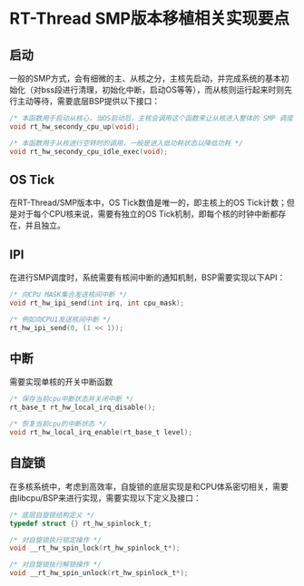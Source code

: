 # RT-Thread SMP版本移植相关实现要点

## 启动

一般的SMP方式，会有细微的主、从核之分，主核先启动，并完成系统的基本初始化（对bss段进行清理，初始化中断，启动OS等等），而从核则运行起来时则先行主动等待，需要底层BSP提供以下接口：

```c
/* 本函数用于启动从核心，当OS启动后，主核会调用这个函数来让从核进入整体的 SMP 调度 */
void rt_hw_secondy_cpu_up(void);

/* 本函数用于从核进行空转时的调用，一般是进入低功耗状态以降低功耗 */
void rt_hw_secondy_cpu_idle_exec(void);
```

## OS Tick

在RT-Thread/SMP版本中，OS Tick数值是唯一的，即主核上的OS Tick计数；但是对于每个CPU核来说，需要有独立的OS Tick机制，即每个核的时钟中断都存在，并且独立。

## IPI

在进行SMP调度时，系统需要有核间中断的通知机制，BSP需要实现以下API：

```c
/* 向CPU MASK集合发送核间中断 */
void rt_hw_ipi_send(int irq, int cpu_mask);

/* 例如向CPU1发送核间中断 */
rt_hw_ipi_send(0, (1 << 1));
```

## 中断

需要实现单核的开关中断函数

```c
/* 保存当前cpu中断状态并关闭中断 */
rt_base_t rt_hw_local_irq_disable();

/* 恢复当前cpu的中断状态 */
void rt_hw_local_irq_enable(rt_base_t level);
```

## 自旋锁

在多核系统中，考虑到高效率，自旋锁的底层实现是和CPU体系密切相关，需要由libcpu/BSP来进行实现，需要实现以下定义及接口：

```c
/* 底层自旋锁结构定义 */
typedef struct {} rt_hw_spinlock_t;

/* 对自旋锁执行锁定操作 */
void __rt_hw_spin_lock(rt_hw_spinlock_t*);

/* 对自旋锁执行解锁操作 */
void __rt_hw_spin_unlock(rt_hw_spinlock_t*);
```
